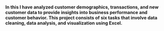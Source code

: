 #### In this I have analyzed customer demographics, transactions, and new customer data to provide insights into business performance and customer behavior. This project consists of six tasks that involve data cleaning, data analysis, and visualization using Excel.
